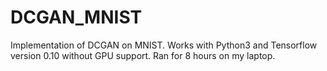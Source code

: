 # DCGAN_MNIST

Implementation of DCGAN on MNIST. Works with Python3 and Tensorflow version 0.10 without GPU support.
Ran for 8 hours on my laptop.
